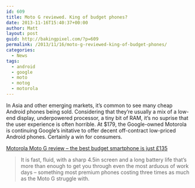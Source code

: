 ```yaml
---
id: 609
title: Moto G reviewed. King of budget phones?
date: 2013-11-16T15:40:37+00:00
author: Matt
layout: post
guid: http://bakingpixel.com/?p=609
permalink: /2013/11/16/moto-g-reviewed-king-of-budget-phones/
categories:
  - News
tags:
  - android
  - google
  - moto
  - motog
  - motorola
---
```

In Asia and other emerging markets, it&#8217;s common to see many cheap Android phones being sold. Considering that they&#8217;re usually a mix of a low-end display, underpowered processor, a tiny bit of RAM, it&#8217;s no suprise that the user experience is often horrible. At $179, the Google-owned Motorola is continuing Google&#8217;s initative to offer decent off-contract low-priced Android phones. Certainly a win for consumers.

[Motorola Moto G review – the best budget smartphone is just £135](http://www.theguardian.com/technology/2013/nov/14/motorola-moto-g-review-best-budget-smartphone-135)

> It is fast, fluid, with a sharp 4.5in screen and a long battery life that’s more than enough to get you through even the most arduous of work days – something most premium phones costing three times as much as the Moto G struggle with.